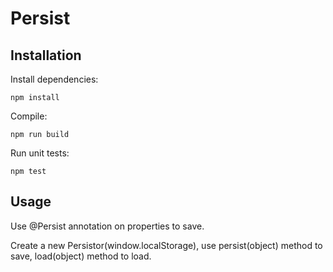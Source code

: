 Persist
=======

Installation
------------
Install dependencies:
````
npm install
````
Compile:
````
npm run build
````
Run unit tests:
````
npm test
````

Usage
-----
Use @Persist annotation on properties to save.

Create a new Persistor(window.localStorage), use persist(object) method to save, load(object) method to load.
